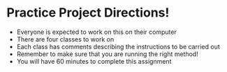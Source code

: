 <h1>Practice Project Directions!</h1>
<ul>
  <li>Everyone is expected to work on this on their computer</li>
  <li>There are four classes to work on</li>
  <li>Each class has comments describing the instructions to be carried out</li>
  <li>Remember to make sure that you are running the right method!</li>
  <li>You will have 60 minutes to complete this assignment</li>
</ul>
